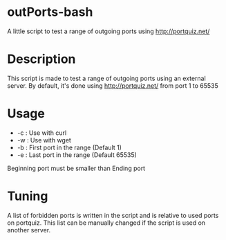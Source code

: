 # outPorts-bash
A little script to test a range of outgoing ports using http://portquiz.net/

# Description
This script is made to test a range of outgoing ports using an external server.
By default, it's done using http://portquiz.net/ from port 1 to 65535

# Usage
* -c 		: Use with curl
* -w 		: Use with wget
* -b <num>	: First port in the range (Default 1)
* -e <num>	: Last port in the range (Default 65535)

Beginning port must be smaller than Ending port

# Tuning
A list of forbidden ports is written in the script and is relative to used ports on portquiz. This list can be manually changed if the script is used on another server.
